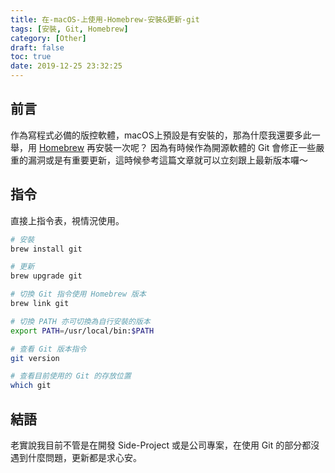 ```yaml
---
title: 在-macOS-上使用-Homebrew-安裝&更新-git
tags: [安裝, Git, Homebrew]
category: [Other]
draft: false
toc: true
date: 2019-12-25 23:32:25
---
```


## 前言
作為寫程式必備的版控軟體，macOS上預設是有安裝的，那為什麼我還要多此一舉，用 [Homebrew](https://brew.sh/) 再安裝一次呢？
因為有時候作為開源軟體的 Git 會修正一些嚴重的漏洞或是有重要更新，這時候參考這篇文章就可以立刻跟上最新版本囉～

## 指令
直接上指令表，視情況使用。

```BASH
# 安裝
brew install git

# 更新
brew upgrade git

# 切換 Git 指令使用 Homebrew 版本
brew link git

# 切換 PATH 亦可切換為自行安裝的版本
export PATH=/usr/local/bin:$PATH

# 查看 Git 版本指令
git version

# 查看目前使用的 Git 的存放位置
which git
```

## 結語
老實說我目前不管是在開發 Side-Project 或是公司專案，在使用 Git 的部分都沒遇到什麼問題，更新都是求心安。
